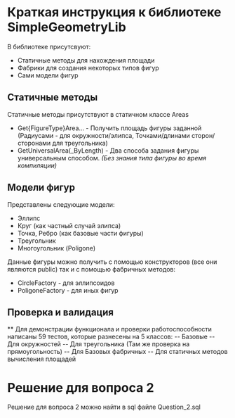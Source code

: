 # Краткая инструкция к библиотеке SimpleGeometryLib

В библиотеке присутсвуют:
- Статичные методы для нахождения площади
- Фабрики для создания некоторых типов фигур
- Сами модели фигур

## Статичные методы

Статичные методы присутствуют в статичном классе Areas
- Get{FigureType}Area... - Получить площадь фигуры заданной (Радиусами - для окружности/элипса, Точками/длинами сторон/сторонами для треугольника)
- GetUniversalArea(_ByLength) - Два способа задания фигуры универсальным способом. *(Без знания типа фигуры во время компиляции)*

## Модели фигур

Представлены следующие модели:
- Эллипс
- Круг (как частный случай элипса)
- Точка, Ребро (как базовые части фигуры)
- Треугольник
- Многоугольник (Poligone)

Данные фигуры можно получить с помощью конструкторов (все они являются public) так и с помощью фабричных методов:
- CircleFactory - для эллипсоидов
- PoligoneFactory - для иных фигур


## Проверка и валидация

** Для демонстрации функционала и проверки работоспособности написаны 59 тестов, которые разнесены на 5 классов:
-- Базовые
-- Для окружностей
-- Для треугольника (Там же проверка на прямоугольность)
-- Для Базовых фабричных
-- Для статичных методов вычисления площадей


# Решение для вопроса 2

Решение для вопроса 2 можно найти в sql файле Question_2.sql